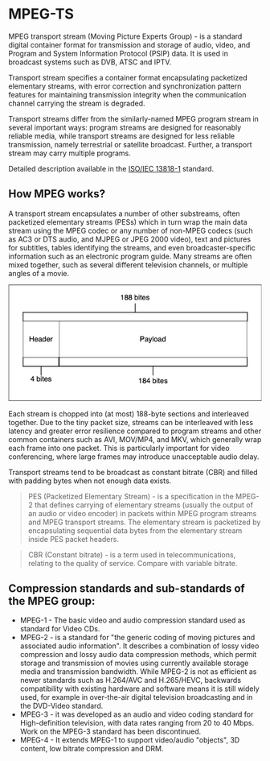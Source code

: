 # MPEG-TS

MPEG transport stream (Moving Picture Experts Group) - is a standard digital container format for transmission and storage of audio, video, and Program and System Information Protocol (PSIP) data. It is used in broadcast systems such as DVB, ATSC and IPTV.

Transport stream specifies a container format encapsulating packetized elementary streams, with error correction and synchronization pattern features for maintaining transmission integrity when the communication channel carrying the stream is degraded.

Transport streams differ from the similarly-named MPEG program stream in several important ways: program streams are designed for reasonably reliable media, while transport streams are designed for less reliable transmission, namely terrestrial or satellite broadcast. Further, a transport stream may carry multiple programs.

Detailed description available in the [ISO/IEC 13818-1][ISO] standard.

## How MPEG works?

A transport stream encapsulates a number of other substreams, often packetized elementary streams (PESs) which in turn wrap the main data stream using the MPEG codec or any number of non-MPEG codecs (such as AC3 or DTS audio, and MJPEG or JPEG 2000 video), text and pictures for subtitles, tables identifying the streams, and even broadcaster-specific information such as an electronic program guide. Many streams are often mixed together, such as several different television channels, or multiple angles of a movie.

![MPEG](/en/book/protocols/img/MPEG.png)

Each stream is chopped into (at most) 188-byte sections and interleaved together. Due to the tiny packet size, streams can be interleaved with less latency and greater error resilience compared to program streams and other common containers such as AVI, MOV/MP4, and MKV, which generally wrap each frame into one packet. This is particularly important for video conferencing, where large frames may introduce unacceptable audio delay.

Transport streams tend to be broadcast as constant bitrate (CBR) and filled with padding bytes when not enough data exists.

>PES (Packetized Elementary Stream) - is a specification in the MPEG-2 that defines carrying of elementary streams (usually the output of an audio or video encoder) in packets within MPEG program streams and MPEG transport streams. The elementary stream is packetized by encapsulating sequential data bytes from the elementary stream inside PES packet headers.

>CBR (Constant bitrate) - is a term used in telecommunications, relating to the quality of service. Compare with variable bitrate.

## Compression standards and sub-standards of the MPEG group:

- MPEG-1 - The basic video and audio compression standard used as standard for Video CDs.
- MPEG-2 - is a standard for "the generic coding of moving pictures and associated audio information". It describes a combination of lossy video compression and lossy audio data compression methods, which permit storage and transmission of movies using currently available storage media and transmission bandwidth. While MPEG-2 is not as efficient as newer standards such as H.264/AVC and H.265/HEVC, backwards compatibility with existing hardware and software means it is still widely used, for example in over-the-air digital television broadcasting and in the DVD-Video standard.
- MPEG-3 - it was developed as an audio and video coding standard for High-definition television, with data rates ranging from 20 to 40 Mbps. Work on the MPEG-3 standard has been discontinued.
- MPEG-4 - It extends MPEG-1 to support video/audio "objects", 3D content, low bitrate compression and DRM.


[ISO]: [https://](https://ocw.unican.es/pluginfile.php/171/course/section/78/iso13818-1.pdf)